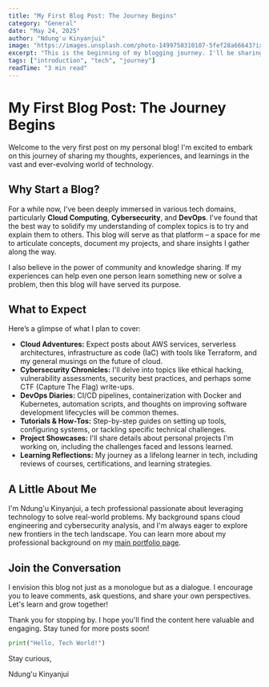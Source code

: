 ```yaml
---
title: "My First Blog Post: The Journey Begins"
category: "General"
date: "May 24, 2025"
author: "Ndung'u Kinyanjui"
image: "https://images.unsplash.com/photo-1499750310107-5fef28a66643?ixlib=rb-4.0.3&auto=format&fit=crop&w=1050&q=80"
excerpt: "This is the beginning of my blogging journey. I'll be sharing insights on cloud, cybersecurity, and more."
tags: ["introduction", "tech", "journey"]
readTime: "3 min read"
---
```


# My First Blog Post: The Journey Begins

Welcome to the very first post on my personal blog! I'm excited to embark on this journey of sharing my thoughts, experiences, and learnings in the vast and ever-evolving world of technology.

## Why Start a Blog?

For a while now, I've been deeply immersed in various tech domains, particularly **Cloud Computing**, **Cybersecurity**, and **DevOps**. I've found that the best way to solidify my understanding of complex topics is to try and explain them to others. This blog will serve as that platform – a space for me to articulate concepts, document my projects, and share insights I gather along the way.

I also believe in the power of community and knowledge sharing. If my experiences can help even one person learn something new or solve a problem, then this blog will have served its purpose.

## What to Expect

Here’s a glimpse of what I plan to cover:

*   **Cloud Adventures:** Expect posts about AWS services, serverless architectures, infrastructure as code (IaC) with tools like Terraform, and my general musings on the future of cloud.
*   **Cybersecurity Chronicles:** I'll delve into topics like ethical hacking, vulnerability assessments, security best practices, and perhaps some CTF (Capture The Flag) write-ups.
*   **DevOps Diaries:** CI/CD pipelines, containerization with Docker and Kubernetes, automation scripts, and thoughts on improving software development lifecycles will be common themes.
*   **Tutorials & How-Tos:** Step-by-step guides on setting up tools, configuring systems, or tackling specific technical challenges.
*   **Project Showcases:** I'll share details about personal projects I'm working on, including the challenges faced and lessons learned.
*   **Learning Reflections:** My journey as a lifelong learner in tech, including reviews of courses, certifications, and learning strategies.

## A Little About Me

I'm Ndung'u Kinyanjui, a tech professional passionate about leveraging technology to solve real-world problems. My background spans cloud engineering and cybersecurity analysis, and I'm always eager to explore new frontiers in the tech landscape. You can learn more about my professional background on my [main portfolio page](index.html#about).

## Join the Conversation

I envision this blog not just as a monologue but as a dialogue. I encourage you to leave comments, ask questions, and share your own perspectives. Let's learn and grow together!

Thank you for stopping by. I hope you'll find the content here valuable and engaging. Stay tuned for more posts soon!

```python
print("Hello, Tech World!")
```

Stay curious,

Ndung'u Kinyanjui
